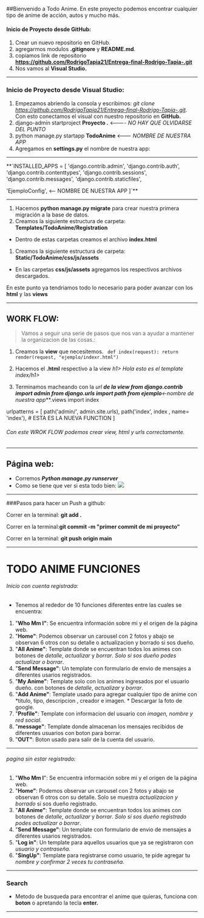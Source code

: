 ##Bienvenido a Todo Anime.
En este proyecto podemos encontrar cualquier tipo de anime de acción, autos y mucho más.
#### Inicio de Proyecto desde GitHub:
1. Crear un nuevo repositorio en GitHub.
1. agregarmos modulos **.gitignore** y **README.md**.
1. copiamos link de repositorio **https://github.com/RodrigoTapia21/Entrega-final-Rodrigo-Tapia-.git**
1. Nos vamos al **Visual Studio.**

------------

### Inicio de Proyecto desde Visual Studio:
1. Empezamos abriendo la consola y escribimos: *git clone https://github.com/RodrigoTapia21/Entrega-final-Rodrigo-Tapia-.git*. Con esto conectamos el visual con nuestro repositorio en **GitHub.**
1. django-admin startproject **Proyecto .** <---- *NO HAY QUE OLVIDARSE DEL PUNTO*
1. python manage.py startapp **TodoAnime** <--- *NOMBRE DE NUESTRA APP*
1. Agregamos en **settings.py** el nombre de nuestra app:

------------


**`INSTALLED_APPS = [
    'django.contrib.admin',
    'django.contrib.auth',
    'django.contrib.contenttypes',
    'django.contrib.sessions',
    'django.contrib.messages',
    'django.contrib.staticfiles',

'EjemploConfig', <-- NOMBRE DE NUESTRA APP 
]`**

------------


1. Hacemos **python manage.py migrate** para crear nuestra primera migración a la base de datos.
1. Creamos la siguiente estructura de carpeta: **Templates/TodoAnime/Registration**
- Dentro de estas carpetas creamos el archivo **index.html**
1. Creamos la siguiente estructura de carpeta:  **Static/TodoAnime/css/js/assets** 
-  En las carpetas **css/js/assets** agregamos los respectivos archivos descargados.

En este punto ya tendriamos todo lo necesario para poder avanzar con los **html** y las **views**

------------


## WORK FLOW:
> Vamos a seguir una serie de pasos que nos van a ayudar a mantener la organizacion de las cosas.:

1. Creamos la **view** que necesitemos.
`
def index(request):
    return render(request, "ejemplo/indexr.html")`
1. Hacemos el **.html** respectivo a la view
*h1>
*Hola esto es el template index*/h1>*

1. Terminamos macheando con la **url **de la view
from django.contrib import admin
from django.urls import path
from ejemplo***<-nombre de nuestra app***.views import index

urlpatterns = [
    path('admin/', admin.site.urls),
    path('index', index , name= 'index'), # ESTA ES LA NUEVA FUNCTION
]
###### Con este WROK FLOW podemos crear view, html y urls correctamente.

------------
## Página web:

- Corremos ***Python manage.py runserver***
- Como se tiene que ver si esta todo bien:
[![](https://kbimages.dreamhosters.com/images/2018-04_django-create-project.png)](http://https://kbimages.dreamhosters.com/images/2018-04_django-create-project.png)

------------


###Pasos para hacer un Push a github: 

Correr en la terminal: **git add .**

Correr en la terminal:**git commit -m "primer commit de mi proyecto"**

Correr en la terminal: **git push origin main**


------------

# TODO ANIME FUNCIONES
###### Inicio con cuenta registrada:
- Tenemos al rededor de 10 funciones diferentes entre las cuales se encuentra:
1. "**Who Mm I"**: Se encuentra información sobre mi y el origen de la página web.
1. "**Home"**: Podemos observar un carousel con 2 fotos y abajo se observan 6 otros con su detalle o actualizacion y borrado si sos dueño.
1. "**All Anime"**: Template donde se encuentran todos los animes con botones de *detalle*, *actualizar* y *borrar*.  *Solo si sos dueño podes actualizar o borrar*.
1. "**Send Message"**: Un template con formulario de envio de mensajes a diferentes usarios registrados.
1. "**My Anime"**: Template solo con los animes ingresados por el usuario dueño. con botones de *detalle*, *actualizar* y *borrar*. 
1. "**Add Anime"**: Template usado para agregar cualquier tipo de anime con *titulo, tipo, descripcion , creador e imagen. * Descargar la foto de google.
1. "**Profile"**: Template con informacion del usuario con *imagen, nombre y red social*.
1. "**message"**: Template donde almacenan los mensajes recibidos de diferentes usuarios con boton para borrar.
1. "**OUT"**: Boton usado para salir de la cuenta del usuario. 

------------
###### pagina sin estar registrado:
1. "**Who Mm I**": Se encuentra información sobre mi y el origen de la página web.
1. "**Home"**: Podemos observar un carousel con 2 fotos y abajo se observan 6 otros con su detalle. Solo se muestra *actualizacion y borrado* si sos dueño registrado.
1. "**All Anime"**: Template donde se encuentran todos los animes con botones de *detalle*, *actualizar* y *borrar*.  *Solo si sos dueño registrado podes actualizar o borrar*.
1. "**Send Message"**: Un template con formulario de envio de mensajes a diferentes usarios registrados.
1. "**Log in"**: Un template para aquellos usuarios que ya se registraron con *usuario y contraseña*.
1. "**SingUp"**: Template para registrarse como usuario, te pide agregar tu *nombre y confirmar 2 veces tu contraseña.*

------------

### Search
- Metodo de busqueda para encontrar el anime que quieras, funciona con **boton** o apretando la tecla **enter.**

------------

